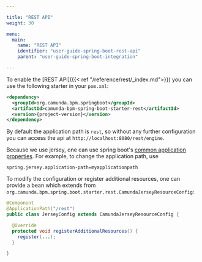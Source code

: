 ```yaml
---

title: "REST API"
weight: 30

menu:
  main:
    name: "REST API"
    identifier: "user-guide-spring-boot-rest-api"
    parent: "user-guide-spring-boot-integration"

---
```


To enable the [REST API]({{< ref "/reference/rest/_index.md">}}) you can use the following starter in your `pom.xml`:

```xml
<dependency>
  <groupId>org.camunda.bpm.springboot</groupId>
  <artifactId>camunda-bpm-spring-boot-starter-rest</artifactId>
  <version>{project-version}</version>
</dependency>
```

By default the application path is `rest`, so without any further configuration you can access the api at `http://localhost:8080/rest/engine`.

Because we use jersey, one can use spring boot's [common application properties](http://docs.spring.io/spring-boot/docs/current/reference/html/common-application-properties.html). 
For example, to change the application path, use 
```properties
spring.jersey.application-path=myapplicationpath
```

To modify the configuration or register additional resources, one can provide a bean which extends from 
`org.camunda.bpm.spring.boot.starter.rest.CamundaJerseyResourceConfig`:

```java
@Component
@ApplicationPath("/rest")
public class JerseyConfig extends CamundaJerseyResourceConfig {

  @Override
  protected void registerAdditionalResources() {
    register(...);
  }

}
```
